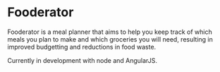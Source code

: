 # Fooderator
Fooderator is a meal planner that aims to help you keep track of which meals you plan to make and which groceries you will need, resulting in 
improved budgetting and reductions in food waste.

Currently in development with node and AngularJS.
